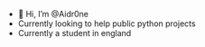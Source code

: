 - 👋 Hi, I’m @Aidr0ne
- Currently looking to help public python projects
- Currently a student in england
